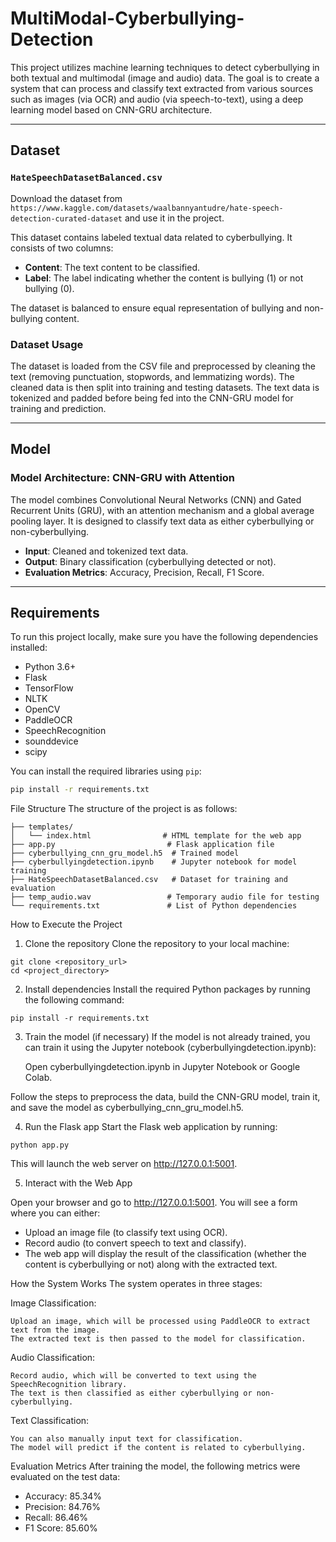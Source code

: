 # MultiModal-Cyberbullying-Detection
This project utilizes machine learning techniques to detect cyberbullying in both textual and multimodal (image and audio) data. The goal is to create a system that can process and classify text extracted from various sources such as images (via OCR) and audio (via speech-to-text), using a deep learning model based on CNN-GRU architecture.

---

## Dataset

### `HateSpeechDatasetBalanced.csv`
Download the dataset from `https://www.kaggle.com/datasets/waalbannyantudre/hate-speech-detection-curated-dataset` and use it in the project.

This dataset contains labeled textual data related to cyberbullying. It consists of two columns:

- **Content**: The text content to be classified.
- **Label**: The label indicating whether the content is bullying (1) or not bullying (0).

The dataset is balanced to ensure equal representation of bullying and non-bullying content.

### Dataset Usage

The dataset is loaded from the CSV file and preprocessed by cleaning the text (removing punctuation, stopwords, and lemmatizing words). The cleaned data is then split into training and testing datasets. The text data is tokenized and padded before being fed into the CNN-GRU model for training and prediction.

---

## Model

### Model Architecture: CNN-GRU with Attention

The model combines Convolutional Neural Networks (CNN) and Gated Recurrent Units (GRU), with an attention mechanism and a global average pooling layer. It is designed to classify text data as either cyberbullying or non-cyberbullying.

- **Input**: Cleaned and tokenized text data.
- **Output**: Binary classification (cyberbullying detected or not).
- **Evaluation Metrics**: Accuracy, Precision, Recall, F1 Score.

---

## Requirements

To run this project locally, make sure you have the following dependencies installed:

- Python 3.6+
- Flask
- TensorFlow
- NLTK
- OpenCV
- PaddleOCR
- SpeechRecognition
- sounddevice
- scipy

You can install the required libraries using `pip`:

```bash
pip install -r requirements.txt
```
File Structure
The structure of the project is as follows:
```
├── templates/
│   └── index.html                # HTML template for the web app
├── app.py                         # Flask application file
├── cyberbullying_cnn_gru_model.h5  # Trained model
├── cyberbullyingdetection.ipynb    # Jupyter notebook for model training
├── HateSpeechDatasetBalanced.csv   # Dataset for training and evaluation
├── temp_audio.wav                 # Temporary audio file for testing
└── requirements.txt               # List of Python dependencies
```
How to Execute the Project
1. Clone the repository
Clone the repository to your local machine:

```
git clone <repository_url>
cd <project_directory>
```
2. Install dependencies
Install the required Python packages by running the following command:

```
pip install -r requirements.txt
```
3. Train the model (if necessary)
  If the model is not already trained, you can train it using the Jupyter notebook (cyberbullyingdetection.ipynb):

    Open cyberbullyingdetection.ipynb in Jupyter Notebook or Google Colab.
   
  Follow the steps to preprocess the data, build the CNN-GRU model, train it, and save the model as cyberbullying_cnn_gru_model.h5.
  
4. Run the Flask app
  Start the Flask web application by running:
```
python app.py
```
  This will launch the web server on http://127.0.0.1:5001.

5. Interact with the Web App

  Open your browser and go to http://127.0.0.1:5001. You will see a form where you can either:

- Upload an image file (to classify text using OCR).
- Record audio (to convert speech to text and classify).
- The web app will display the result of the classification (whether the content is cyberbullying or not) along with the extracted text.

How the System Works
The system operates in three stages:

Image Classification:

    Upload an image, which will be processed using PaddleOCR to extract text from the image.
    The extracted text is then passed to the model for classification.
Audio Classification:

    Record audio, which will be converted to text using the SpeechRecognition library.
    The text is then classified as either cyberbullying or non-cyberbullying.
Text Classification:

    You can also manually input text for classification.
    The model will predict if the content is related to cyberbullying.
    
Evaluation Metrics
    After training the model, the following metrics were evaluated on the test data:

- Accuracy: 85.34%
- Precision: 84.76%
- Recall: 86.46%
- F1 Score: 85.60%

